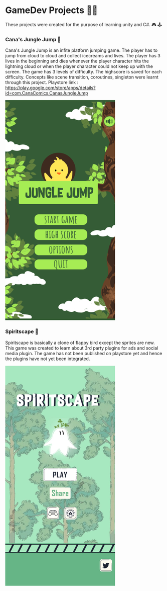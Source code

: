 # GameDev Projects :woman_technologist:
These projects were created for the purpose of learning unity and C#. :video_game: :joystick:

### Cana's Jungle Jump :baby_chick:
Cana's Jungle Jump is an infite platform jumping game. The player has to jump from cloud to cloud and collect icecreams and lives. The player has 3 lives in the beginning and dies whenever the player character hits the lightning cloud or when the player character could not keep up with the screen. The game has 3 levels of difficulty. The highscore is saved for each difficulty. Concepts like scene transition, coroutines, singleton were learnt through this project.
Playstore link : https://play.google.com/store/apps/details?id=com.CanaComics.CanasJungleJump

<img src="https://github.com/Vaishnavi0123/GameDev/blob/main/Cana%20Jump/Screenshots/Screenshot_20210907-110214.png?raw=true" width="350" height="700">

### Spiritscape :ghost:
Spiritscape is basically a clone of flappy bird except the sprites are new. This game was created to learn about 3rd party plugins for ads and social media plugin. The game has not been published on playstore yet and hence the plugins have not yet been integrated.

<img src="https://github.com/Vaishnavi0123/GameDev/blob/main/Spiritscape/Screenshots/4.jpeg?raw=true" width="350" height="700">

